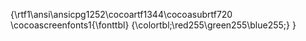 {\rtf1\ansi\ansicpg1252\cocoartf1344\cocoasubrtf720
\cocoascreenfonts1{\fonttbl}
{\colortbl;\red255\green255\blue255;}
}